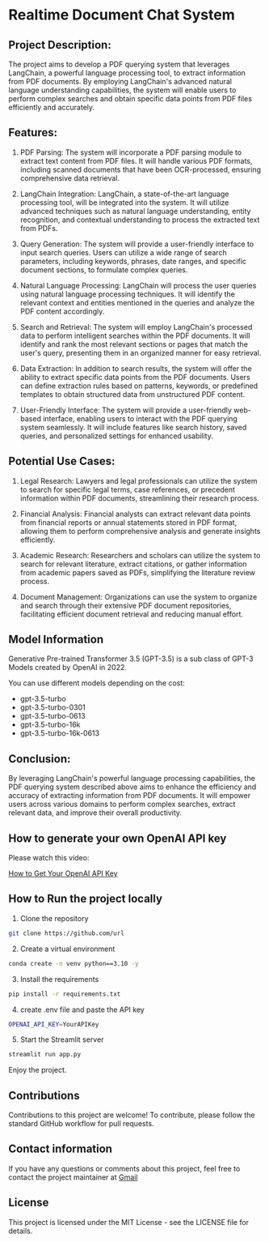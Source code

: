 # Realtime Document Chat System

## Project Description: 

The project aims to develop a PDF querying system that leverages LangChain, a powerful language processing tool, to extract information from PDF documents. By employing LangChain's advanced natural language understanding capabilities, the system will enable users to perform complex searches and obtain specific data points from PDF files efficiently and accurately.


## Features:
1. PDF Parsing: The system will incorporate a PDF parsing module to extract text content from PDF files. It will handle various PDF formats, including scanned documents that have been OCR-processed, ensuring comprehensive data retrieval.

2. LangChain Integration: LangChain, a state-of-the-art language processing tool, will be integrated into the system. It will utilize advanced techniques such as natural language understanding, entity recognition, and contextual understanding to process the extracted text from PDFs.

3. Query Generation: The system will provide a user-friendly interface to input search queries. Users can utilize a wide range of search parameters, including keywords, phrases, date ranges, and specific document sections, to formulate complex queries.

4. Natural Language Processing: LangChain will process the user queries using natural language processing techniques. It will identify the relevant context and entities mentioned in the queries and analyze the PDF content accordingly.

5. Search and Retrieval: The system will employ LangChain's processed data to perform intelligent searches within the PDF documents. It will identify and rank the most relevant sections or pages that match the user's query, presenting them in an organized manner for easy retrieval.

6. Data Extraction: In addition to search results, the system will offer the ability to extract specific data points from the PDF documents. Users can define extraction rules based on patterns, keywords, or predefined templates to obtain structured data from unstructured PDF content.

7. User-Friendly Interface: The system will provide a user-friendly web-based interface, enabling users to interact with the PDF querying system seamlessly. It will include features like search history, saved queries, and personalized settings for enhanced usability.


## Potential Use Cases:

1. Legal Research: Lawyers and legal professionals can utilize the system to search for specific legal terms, case references, or precedent information within PDF documents, streamlining their research process.

2. Financial Analysis: Financial analysts can extract relevant data points from financial reports or annual statements stored in PDF format, allowing them to perform comprehensive analysis and generate insights efficiently.

3. Academic Research: Researchers and scholars can utilize the system to search for relevant literature, extract citations, or gather information from academic papers saved as PDFs, simplifying the literature review process.

4. Document Management: Organizations can use the system to organize and search through their extensive PDF document repositories, facilitating efficient document retrieval and reducing manual effort.

## Model Information
Generative Pre-trained Transformer 3.5 (GPT-3.5) is a sub class of GPT-3 Models created by OpenAI in 2022.

You can use different models depending on the cost:

 - gpt-3.5-turbo
 - gpt-3.5-turbo-0301
 - gpt-3.5-turbo-0613
 - gpt-3.5-turbo-16k
 - gpt-3.5-turbo-16k-0613


## Conclusion:

By leveraging LangChain's powerful language processing capabilities, the PDF querying system described above aims to enhance the efficiency and accuracy of extracting information from PDF documents. It will empower users across various domains to perform complex searches, extract relevant data, and improve their overall productivity.


## How to generate your own OpenAI API key

Please watch this video:

[How to Get Your OpenAI API Key](https://www.youtube.com/watch?v=nafDyRsVnXU&ab_channel=TutorialsHub)

## How to Run the project locally

1. Clone the repository 
```bash
git clone https://github.com/url
```

2. Create a virtual environment 
```bash
conda create -n venv python==3.10 -y
```

3. Install the requirements
```bash
pip install -r requirements.txt
```

4. create .env file and paste the API key
```bash
OPENAI_API_KEY=YourAPIKey
```

5. Start the Streamlit server
```bash
streamlit run app.py
```

Enjoy the project.

## Contributions
Contributions to this project are welcome! To contribute, please follow the standard GitHub workflow for pull requests.

## Contact information
If you have any questions or comments about this project, feel free to contact the project maintainer at [Gmail](prajwalgbdr03@gmail.com)

## License
This project is licensed under the MIT License - see the LICENSE file for details.
